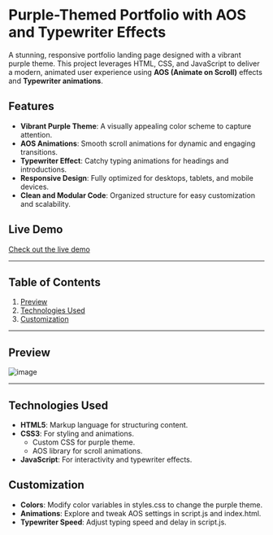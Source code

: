 # Purple-Themed Portfolio with AOS and Typewriter Effects

A stunning, responsive portfolio landing page designed with a vibrant purple theme. This project leverages HTML, CSS, and JavaScript to deliver a modern, animated user experience using **AOS (Animate on Scroll)** effects and **Typewriter animations**.

## Features

- **Vibrant Purple Theme**: A visually appealing color scheme to capture attention.
- **AOS Animations**: Smooth scroll animations for dynamic and engaging transitions.
- **Typewriter Effect**: Catchy typing animations for headings and introductions.
- **Responsive Design**: Fully optimized for desktops, tablets, and mobile devices.
- **Clean and Modular Code**: Organized structure for easy customization and scalability.

## Live Demo

[Check out the live demo](https://coderpriyanshu007.github.io/Portfolio-Purple/)

---

## Table of Contents

1. [Preview](#preview)
2. [Technologies Used](#technologies-used)
3. [Customization](#customization)


---

## Preview
![image](https://github.com/user-attachments/assets/7d10fe6b-3af6-4609-a6b2-f88ab4f9f634)




---

## Technologies Used

- **HTML5**: Markup language for structuring content.
- **CSS3**: For styling and animations.
  - Custom CSS for purple theme.
  - AOS library for scroll animations.
- **JavaScript**: For interactivity and typewriter effects.

## Customization

  - **Colors**: Modify color variables in styles.css to change the purple theme.
  - **Animations**: Explore and tweak AOS settings in script.js and index.html.
  - **Typewriter Speed**: Adjust typing speed and delay in script.js.

